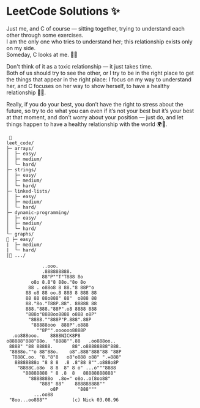 # LeetCode Solutions ✨

Just me, and C of course — sitting together, trying to understand each other through some exercises.  
I am the only one who tries to understand her; this relationship exists only on my side.  
Someday, C looks at me. 🚀💡

Don't think of it as a toxic relationship — it just takes time.  
Both of us should try to see the other, or I try to be in the right place to get the things that appear in the right place: I focus on my way to understand her, and C focuses on her way to show herself, to have a healthy relationship 🌱✨.

Really, if you do your best, you don’t have the right to stress about the future, so try to do what you can even if it’s not your best but it’s your best at that moment, and don’t worry about your position — just do, and let things happen to have a healthy relationship with the world 🌍💫.

```text
 🥀
leet_code/
├─ arrays/
│  ├─ easy/
│  ├─ medium/
│  └─ hard/
├─ strings/
│  ├─ easy/
│  ├─ medium/
│  └─ hard/
├─ linked-lists/
│  ├─ easy/
│  ├─ medium/
│  └─ hard/
├─ dynamic-programming/
│  ├─ easy/
│  ├─ medium/
│  └─ hard/
└─ graphs/
🪷 ├─ easy/
|  ├─ medium/
|  └─ hard/                      
|🍂 .../                           

             ..ooo.
             .888888888.
             88"P""T"T888 8o
         o8o 8.8"8 88o."8o 8o
        88 . o88o8 8 88."8 88P"o
       88 o8 88 oo.8 888 8 888 88
       88 88 88o888" 88"  o888 88
       88."8o."T88P.88". 88888 88
       888."888."88P".o8 8888 888
       "888o"8888oo8888 o888 o8P"
        "8888.""888P"P.888".88P
         "88888ooo  888P".o888
           ""8P"".oooooo8888P
  .oo888ooo.    8888NICK8P8
o88888"888"88o.  "8888"".88   .oo888oo..
 8888" "88 88888.       88".o88888888"888.
 "8888o.""o 88"88o.    o8".888"888"88 "88P
  T888C.oo. "8."8"8   o8"o888 o88" ".=888"
   88888888o "8 8 8  .8 .8"88 8"".o888o8P
    "8888C.o8o  8 8  8" 8 o" ...o"""8888
      "88888888 " 8 .8  8   88888888888"
        "8888888o  .8o=" o8o..o(8oo88"
            "888" 88"    888888888""
                o8P       "888"""
          ...oo88
 "8oo...oo888""         (c) Nick 03.08.96
